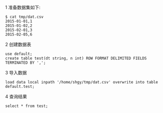 1 准备数据集如下:
```
$ cat tmp/dat.csv 
2015-01-01,1
2015-01-02,2
2015-02-01,3
2015-02-05,6
```
2 创建数据表
```
use default;
create table test(dt string, n int) ROW FORMAT DELIMITED FIELDS TERMINATED BY ',';
```
3 导入数据
```
load data local inpath '/home/shgy/tmp/dat.csv' overwrite into table default.test;
```
4 查询结果
```
select * from test;
```
